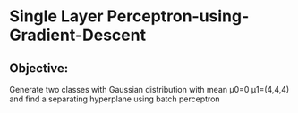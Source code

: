 # Single Layer Perceptron-using-Gradient-Descent

## Objective: 
Generate two classes with Gaussian distribution with mean μ0=0 μ1=(4,4,4) and find a separating hyperplane using batch perceptron
